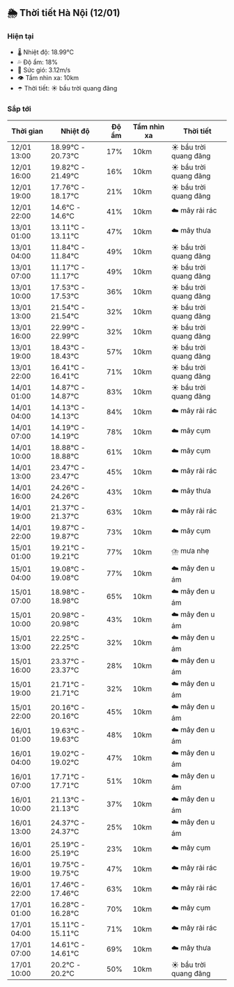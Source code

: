 ## 🌦️ Thời tiết Hà Nội (12/01)

### Hiện tại

- 🌡️ Nhiệt độ: 18.99℃
- 💦 Độ ẩm: 18%
- 💨 Sức gió: 3.12m/s
- 👁️ Tầm nhìn xa: 10km
- ☂️ Thời tiết: ☀️ bầu trời quang đãng

### Sắp tới

| Thời gian | Nhiệt độ | Độ ẩm | Tầm nhìn xa | Thời tiết |
| --- | --- | --- | --- | --- |
| 12/01 13:00 | 18.99℃ - 20.73℃ | 17% | 10km | ☀️ bầu trời quang đãng |
| 12/01 16:00 | 19.82℃ - 21.49℃ | 16% | 10km | ☀️ bầu trời quang đãng |
| 12/01 19:00 | 17.76℃ - 18.17℃ | 21% | 10km | ☀️ bầu trời quang đãng |
| 12/01 22:00 | 14.6℃ - 14.6℃ | 41% | 10km | ☁️ mây rải rác |
| 13/01 01:00 | 13.11℃ - 13.11℃ | 47% | 10km | ☁️ mây thưa |
| 13/01 04:00 | 11.84℃ - 11.84℃ | 49% | 10km | ☀️ bầu trời quang đãng |
| 13/01 07:00 | 11.17℃ - 11.17℃ | 49% | 10km | ☀️ bầu trời quang đãng |
| 13/01 10:00 | 17.53℃ - 17.53℃ | 36% | 10km | ☀️ bầu trời quang đãng |
| 13/01 13:00 | 21.54℃ - 21.54℃ | 32% | 10km | ☀️ bầu trời quang đãng |
| 13/01 16:00 | 22.99℃ - 22.99℃ | 32% | 10km | ☀️ bầu trời quang đãng |
| 13/01 19:00 | 18.43℃ - 18.43℃ | 57% | 10km | ☀️ bầu trời quang đãng |
| 13/01 22:00 | 16.41℃ - 16.41℃ | 71% | 10km | ☀️ bầu trời quang đãng |
| 14/01 01:00 | 14.87℃ - 14.87℃ | 83% | 10km | ☀️ bầu trời quang đãng |
| 14/01 04:00 | 14.13℃ - 14.13℃ | 84% | 10km | ☁️ mây rải rác |
| 14/01 07:00 | 14.19℃ - 14.19℃ | 78% | 10km | ☁️ mây cụm |
| 14/01 10:00 | 18.88℃ - 18.88℃ | 61% | 10km | ☁️ mây cụm |
| 14/01 13:00 | 23.47℃ - 23.47℃ | 45% | 10km | ☁️ mây rải rác |
| 14/01 16:00 | 24.26℃ - 24.26℃ | 43% | 10km | ☁️ mây thưa |
| 14/01 19:00 | 21.37℃ - 21.37℃ | 63% | 10km | ☁️ mây rải rác |
| 14/01 22:00 | 19.87℃ - 19.87℃ | 73% | 10km | ☁️ mây cụm |
| 15/01 01:00 | 19.21℃ - 19.21℃ | 77% | 10km | ⛈️ mưa nhẹ |
| 15/01 04:00 | 19.08℃ - 19.08℃ | 77% | 10km | ☁️ mây đen u ám |
| 15/01 07:00 | 18.98℃ - 18.98℃ | 65% | 10km | ☁️ mây đen u ám |
| 15/01 10:00 | 20.98℃ - 20.98℃ | 43% | 10km | ☁️ mây đen u ám |
| 15/01 13:00 | 22.25℃ - 22.25℃ | 32% | 10km | ☁️ mây đen u ám |
| 15/01 16:00 | 23.37℃ - 23.37℃ | 28% | 10km | ☁️ mây đen u ám |
| 15/01 19:00 | 21.71℃ - 21.71℃ | 32% | 10km | ☁️ mây đen u ám |
| 15/01 22:00 | 20.16℃ - 20.16℃ | 45% | 10km | ☁️ mây đen u ám |
| 16/01 01:00 | 19.63℃ - 19.63℃ | 48% | 10km | ☁️ mây đen u ám |
| 16/01 04:00 | 19.02℃ - 19.02℃ | 47% | 10km | ☁️ mây đen u ám |
| 16/01 07:00 | 17.71℃ - 17.71℃ | 51% | 10km | ☁️ mây đen u ám |
| 16/01 10:00 | 21.13℃ - 21.13℃ | 37% | 10km | ☁️ mây đen u ám |
| 16/01 13:00 | 24.37℃ - 24.37℃ | 25% | 10km | ☁️ mây đen u ám |
| 16/01 16:00 | 25.19℃ - 25.19℃ | 23% | 10km | ☁️ mây cụm |
| 16/01 19:00 | 19.75℃ - 19.75℃ | 47% | 10km | ☁️ mây rải rác |
| 16/01 22:00 | 17.46℃ - 17.46℃ | 63% | 10km | ☁️ mây rải rác |
| 17/01 01:00 | 16.28℃ - 16.28℃ | 70% | 10km | ☁️ mây cụm |
| 17/01 04:00 | 15.11℃ - 15.11℃ | 71% | 10km | ☁️ mây rải rác |
| 17/01 07:00 | 14.61℃ - 14.61℃ | 69% | 10km | ☁️ mây thưa |
| 17/01 10:00 | 20.2℃ - 20.2℃ | 50% | 10km | ☀️ bầu trời quang đãng |

